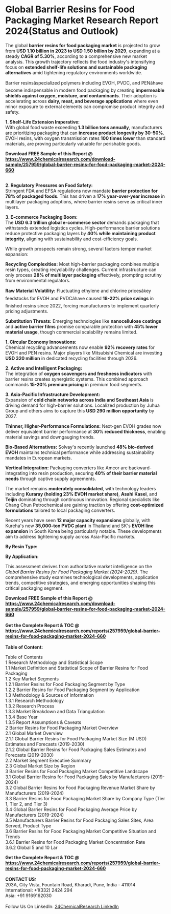 <h1>Global Barrier Resins for Food Packaging Market Research Report 2024(Status and Outlook)</h1><p>The global <strong>barrier resins for food packaging market</strong> is projected to grow from <strong>USD 1.10 billion in 2023 to USD 1.50 billion by 2029</strong>, expanding at a steady <strong>CAGR of 5.30%</strong>, according to a comprehensive new market analysis. This growth trajectory reflects the food industry's intensifying focus on <strong>extended shelf-life solutions and sustainable packaging alternatives</strong> amid tightening regulatory environments worldwide.</p><p>Barrier resinsâspecialized polymers including EVOH, PVDC, and PENâhave become indispensable in modern food packaging by creating <strong>impermeable shields against oxygen, moisture, and contaminants</strong>. Their adoption is accelerating across <strong>dairy, meat, and beverage applications</strong> where even minor exposure to external elements can compromise product integrity and safety.</p><p><strong>1. Shelf-Life Extension Imperative:</strong><br>
With global food waste exceeding <strong>1.3 billion tons annually</strong>, manufacturers are prioritizing packaging that can <strong>increase product longevity by 30-50%</strong>. EVOH resins, with oxygen transmission rates <strong>100 times lower</strong> than standard materials, are proving particularly valuable for perishable goods.</p><div><b>Download FREE Sample of this Report @ 
            <a href="https://www.24chemicalresearch.com/download-sample/257959/global-barrier-resins-for-food-packaging-market-2024-660">
            https://www.24chemicalresearch.com/download-sample/257959/global-barrier-resins-for-food-packaging-market-2024-660</a></b></div><br><p><strong>2. Regulatory Pressures on Food Safety:</strong><br>
Stringent FDA and EFSA regulations now mandate <strong>barrier protection for 78% of packaged foods</strong>. This has driven a <strong>17% year-over-year increase</strong> in multilayer packaging adoptions, where barrier resins serve as critical inner layers.</p><p><strong>3. E-commerce Packaging Boom:</strong><br>
The <strong>USD 6.3 trillion global e-commerce sector</strong> demands packaging that withstands extended logistics cycles. High-performance barrier solutions reduce protective packaging layers by <strong>40% while maintaining product integrity</strong>, aligning with sustainability and cost-efficiency goals.</p><p>While growth prospects remain strong, several factors temper market expansion:</p><p><strong>Recycling Complexities:</strong> Most high-barrier packaging combines multiple resin types, creating recyclability challenges. Current infrastructure can only process <strong>28% of multilayer packaging</strong> effectively, prompting scrutiny from environmental regulators.</p><p><strong>Raw Material Volatility:</strong> Fluctuating ethylene and chlorine pricesâkey feedstocks for EVOH and PVDCâhave caused <strong>18-22% price swings</strong> in finished resins since 2022, forcing manufacturers to implement quarterly pricing adjustments.</p><p><strong>Substitution Threats:</strong> Emerging technologies like <strong>nanocellulose coatings</strong> and <strong>active barrier films</strong> promise comparable protection with <strong>45% lower material usage</strong>, though commercial scalability remains limited.</p><p><strong>1. Circular Economy Innovations:</strong><br>
Chemical recycling advancements now enable <strong>92% recovery rates</strong> for EVOH and PEN resins. Major players like Mitsubishi Chemical are investing <strong>USD 320 million</strong> in dedicated recycling facilities through 2026.</p><p><strong>2. Active and Intelligent Packaging:</strong><br>
The integration of <strong>oxygen scavengers and freshness indicators</strong> with barrier resins creates synergistic systems. This combined approach commands <strong>15-20% premium pricing</strong> in premium food segments.</p><p><strong>3. Asia-Pacific Infrastructure Development:</strong><br>
Expansion of <strong>cold chain networks across India and Southeast Asia</strong> is driving demand for high-barrier solutions. Localized production by Juhua Group and others aims to capture this <strong>USD 290 million opportunity</strong> by 2027.</p><p><strong>Thinner, Higher-Performance Formulations:</strong> Next-gen EVOH grades now deliver equivalent barrier performance at <strong>30% reduced thickness</strong>, enabling material savings and downgauging trends.</p><p><strong>Bio-Based Alternatives:</strong> Solvay's recently launched <strong>48% bio-derived EVOH</strong> maintains technical performance while addressing sustainability mandates in European markets.</p><p><strong>Vertical Integration:</strong> Packaging converters like Amcor are backward-integrating into resin production, securing <strong>40% of their barrier material needs</strong> through captive supply agreements.</p><p>The market remains <strong>moderately consolidated</strong>, with technology leaders including <strong>Kuraray (holding 23% EVOH market share)</strong>, <strong>Asahi Kasei</strong>, and <strong>Teijin</strong> dominating through continuous innovation. Regional specialists like Chang Chun Petrochemical are gaining traction by offering <strong>cost-optimized formulations</strong> tailored to local packaging converters.</p><p>Recent years have seen <strong>12 major capacity expansions</strong> globally, with Kureha's new <strong>35,000-ton PVDC plant</strong> in Thailand and SK's <strong>EVOH line expansion</strong> in South Korea being particularly notable. These developments aim to address tightening supply across Asia-Pacific markets.</p><p><strong>By Resin Type:</strong></p><p><strong>By Application:</strong></p><p>This assessment derives from authoritative market intelligence on the <em>Global Barrier Resins for Food Packaging Market (2024-2029)</em>. The comprehensive study examines technological developments, application trends, competitive strategies, and emerging opportunities shaping this critical packaging segment.</p><div><b>Download FREE Sample of this Report @ 
            <a href="https://www.24chemicalresearch.com/download-sample/257959/global-barrier-resins-for-food-packaging-market-2024-660">
            https://www.24chemicalresearch.com/download-sample/257959/global-barrier-resins-for-food-packaging-market-2024-660</a></b></div><br><div><b>Get the Complete Report & TOC @ 
            <a href="https://www.24chemicalresearch.com/reports/257959/global-barrier-resins-for-food-packaging-market-2024-660">
            https://www.24chemicalresearch.com/reports/257959/global-barrier-resins-for-food-packaging-market-2024-660</a></b></div><br>
            <b>Table of Content:</b><p>Table of Contents<br />
1 Research Methodology and Statistical Scope<br />
1.1 Market Definition and Statistical Scope of Barrier Resins for Food Packaging<br />
1.2 Key Market Segments<br />
1.2.1 Barrier Resins for Food Packaging Segment by Type<br />
1.2.2 Barrier Resins for Food Packaging Segment by Application<br />
1.3 Methodology & Sources of Information<br />
1.3.1 Research Methodology<br />
1.3.2 Research Process<br />
1.3.3 Market Breakdown and Data Triangulation<br />
1.3.4 Base Year<br />
1.3.5 Report Assumptions & Caveats<br />
2 Barrier Resins for Food Packaging Market Overview<br />
2.1 Global Market Overview<br />
2.1.1 Global Barrier Resins for Food Packaging Market Size (M USD) Estimates and Forecasts (2019-2030)<br />
2.1.2 Global Barrier Resins for Food Packaging Sales Estimates and Forecasts (2019-2030)<br />
2.2 Market Segment Executive Summary<br />
2.3 Global Market Size by Region<br />
3 Barrier Resins for Food Packaging Market Competitive Landscape<br />
3.1 Global Barrier Resins for Food Packaging Sales by Manufacturers (2019-2024)<br />
3.2 Global Barrier Resins for Food Packaging Revenue Market Share by Manufacturers (2019-2024)<br />
3.3 Barrier Resins for Food Packaging Market Share by Company Type (Tier 1, Tier 2, and Tier 3)<br />
3.4 Global Barrier Resins for Food Packaging Average Price by Manufacturers (2019-2024)<br />
3.5 Manufacturers Barrier Resins for Food Packaging Sales Sites, Area Served, Product Type<br />
3.6 Barrier Resins for Food Packaging Market Competitive Situation and Trends<br />
3.6.1 Barrier Resins for Food Packaging Market Concentration Rate<br />
3.6.2 Global 5 and 10 Lar</p><div><b>Get the Complete Report & TOC @ 
            <a href="https://www.24chemicalresearch.com/reports/257959/global-barrier-resins-for-food-packaging-market-2024-660">
            https://www.24chemicalresearch.com/reports/257959/global-barrier-resins-for-food-packaging-market-2024-660</a></b></div><br><b>CONTACT US:</b><br>
            203A, City Vista, Fountain Road, Kharadi, Pune, India - 411014<br>
            International: +1(332) 2424 294<br>
            Asia: +91 9169162030 <br><br>
            Follow Us On LinkedIn: <a href="https://www.linkedin.com/company/24chemicalresearch/">24ChemicalResearch LinkedIn</a>